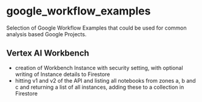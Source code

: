 # google_workflow_examples
Selection of Google Workflow Examples that could be used for common analysis based Google Projects.

## Vertex AI Workbench
- creation of Workbench Instance with security setting, with optional writing of Instance details to Firestore
- hitting v1 and v2 of the API and listing all notebooks from zones a, b and c and returning a list of all instances, adding these to a collection in Firestore
